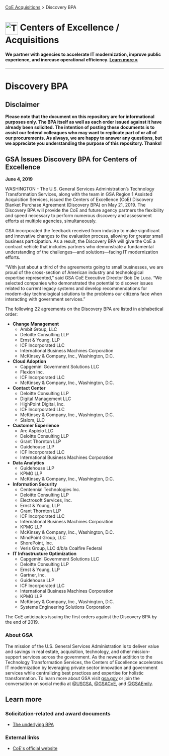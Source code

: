 [CoE Acquisitions](https://github.com/GSA/coe-acquisitions) > Discovery BPA

<h1><img src="https://coe.gsa.gov/img/coe-logomark.svg" width="40px" align="top" alt="The Centers of Excellence Logo"> Centers of Excellence / Acquisitions</h1>

#### We partner with agencies to accelerate IT modernization, improve public experience, and increase operational efficiency. [Learn more »](https://coe.gsa.gov/about/)

---

# Discovery BPA

## Disclaimer

**Please note that the document on this repository are for informational purposes only. The BPA itself as well as each order issued against it have already been solicited. The intention of posting these documents is to assist our federal colleagues who may want to replicate part of or all of our procurements. As always, we are happy to answer any questions, but we appreciate you understanding the purpose of this repository. Thanks!**

## GSA Issues Discovery BPA for Centers of Excellence

**June 4, 2019**

WASHINGTON - The U.S. General Services Administration’s Technology Transformation Services, along with the team in GSA Region 1 Assisted Acquisition Services, issued the Centers of Excellence (CoE) Discovery Blanket Purchase Agreement (Discovery BPA) on May 21, 2019. The Discovery BPA will provide the CoE and future agency partners the flexibility and speed necessary to perform numerous discovery and assessment efforts at multiple agencies, simultaneously.

GSA incorporated the feedback received from industry to make significant and innovative changes to the evaluation process, allowing for greater small business participation. As a result, the Discovery BPA will give the CoE a contract vehicle that includes partners who demonstrate a fundamental understanding of the challenges—and solutions—facing IT modernization efforts.

“With just about a third of the agreements going to small businesses, we are proud of the cross-section of American industry and technological expertise represented,” said GSA CoE Executive Director Bob De Luca. “We selected companies who demonstrated the potential to discover issues related to current legacy systems and develop recommendations for modern-day technological solutions to the problems our citizens face when interacting with government services.”

The following 22 agreements on the Discovery BPA are listed in alphabetical order:

- **Change Management**
   - Ambit Group, LLC
   - Deloitte Consulting LLP
   - Ernst & Young, LLP
   - ICF Incorporated LLC
   - International Business Machines Corporation
   - McKinsey & Company, Inc., Washington, D.C.
- **Cloud Adoption**
   - Capgemini Government Solutions LLC
   - Flexion Inc.
   - ICF Incorporated LLC
   - McKinsey & Company, Inc., Washington, D.C.
- **Contact Center**
   - Deloitte Consulting LLP
   - Digital Management LLC
   - HighPoint Digital, Inc.
   - ICF Incorporated LLC
   - McKinsey & Company, Inc., Washington, D.C.
   - Slalom, LLC
- **Customer Experience**
   - Arc Aspicio LLC
   - Deloitte Consulting LLP
   - Grant Thornton LLP
   - Guidehouse LLP
   - ICF Incorporated LLC
   - International Business Machines Corporation
- **Data Analytics**
   - Guidehouse LLP
   - KPMG LLP
   - McKinsey & Company, Inc., Washington, D.C.
- **Information Security**
   - Centennial Technologies Inc.
   - Deloitte Consulting LLP
   - Electrosoft Services, Inc.
   - Ernst & Young, LLP
   - Grant Thornton LLP
   - ICF Incorporated LLC
   - International Business Machines Corporation
   - KPMG LLP
   - McKinsey & Company, Inc., Washington, D.C.
   - MindPoint Group, LLC
   - ShorePoint, Inc.
   - Veris Group, LLC d/b/a Coalfire Federal
- **IT Infrastructure Optimization**
   - Capgemini Government Solutions LLC
   - Deloitte Consulting LLP
   - Ernst & Young, LLP
   - Gartner, Inc.
   - Guidehouse LLP
   - ICF Incorporated LLC
   - International Business Machines Corporation
   - KPMG LLP
   - McKinsey & Company, Inc., Washington, D.C.
   - Systems Engineering Solutions Corporation

The CoE anticipates issuing the first orders against the Discovery BPA by the end of 2019.

### About GSA
The mission of the U.S. General Services Administration is to deliver value and savings in real estate, acquisition, technology, and other mission-support services across the government. As the newest addition to the Technology Transformation Services, the Centers of Excellence accelerates IT modernization by leveraging private sector innovation and government services while centralizing best practices and expertise for holistic transformation. To learn more about GSA visit [gsa.gov](https://www.gsa.gov/) or join the conversation on social media at [@USGSA](https://twitter.com/usgsa), [@GSACoE](https://twitter.com/gsacose), and [@GSAEmily](https://twitter.com/gsaemily).

## Learn more

### Solicitation-related and award documents
- [The underlying BPA](BPA/)

### External links
- [CoE's official website](https://coe.gsa.gov/)


